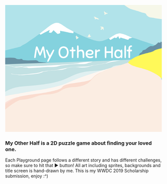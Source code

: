 ![My Other Half Logo.](spielwiese/my-other-half.playground/Pages/Intro.xcplaygroundpage/Resources/bg-logo.png)

### __My Other Half__ is a 2D puzzle game about finding your loved one. 

Each Playground page follows a different story and has different challenges, so make sure to hit that ▶️ button! All art including sprites, backgrounds and title screen is hand-drawn by me. This is my WWDC 2019 Scholarship submission, enjoy :^) 
